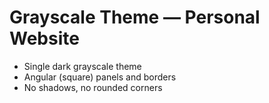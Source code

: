 # Grayscale Theme — Personal Website
- Single dark grayscale theme
- Angular (square) panels and borders
- No shadows, no rounded corners

